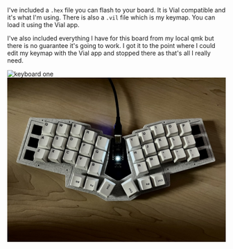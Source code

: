 I've included a `.hex` file you can flash to your board. It is Vial compatible and it's what I'm using. There is also a `.vil` file which is my keymap. You can load it using the Vial app.

I've also included everything I have for this board from my local qmk but there is no guarantee it's going to work. I got it to the point where I could edit my keymap with the Vial app and stopped there as that's all I really need.

![keyboard one](https://github.com/crsayen/keyboard-one/blob/main/kb1-2.jpeg)
![keyboard one](https://github.com/crsayen/keyboard-one/blob/main/kb1.jpeg)
